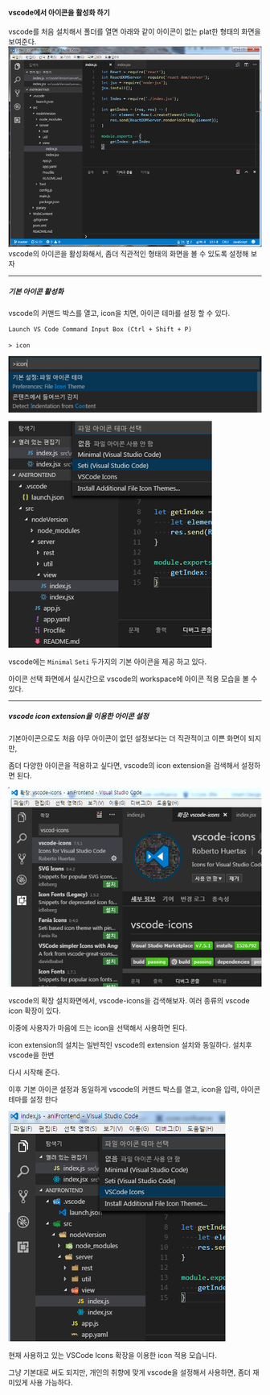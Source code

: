 #### vscode에서 아이콘을 활성화 하기

vscode를 처음 설치해서 폴더를 열면 아래와 같이 아이콘이 없는 plat한 형태의 화면을 보여준다.![](/assets/vscode-noicon.png)vscode의 아이콘을 활성화해서, 좀더 직관적인 형태의 화면을 볼 수 있도록 설정해 보자

---

##### 기본 아이콘 활성화

vscode의 커맨드 박스를 열고, icon을 치면, 아이콘 테마를 설정 할 수 있다.

```
Launch VS Code Command Input Box (Ctrl + Shift + P)

> icon
```

![](/assets/vscode-select-icon.png)

![](/assets/vscode-select-icon-on-the-fly.png)

vscode에는 `Minimal` `Seti` 두가지의 기본 아이콘을 제공 하고 있다.

아이콘 선택 화면에서 실시간으로 vscode의 workspace에 아이콘 적용 모습을 볼 수 있다.

---

##### vscode icon extension을 이용한 아이콘 설정

기본아이콘으로도 처음 아무 아이콘이 없던 설정보다는 더 직관적이고 이쁜 화면이 되지만, 

좀더 다양한 아이콘을 적용하고 싶다면, vscode의  icon extension을 검색해서 설정하면 된다.

![](/assets/vscode-icon-extension.png)

vscode의 확장 설치화면에서, vscode-icons을 검색해보자. 여러 종류의 vscode icon 확장이 있다.

이중에 사용자가 마음에 드는 icon을 선택해서 사용하면 된다.

icon extension의 설치는 일반적인 vscode의 extension 설치와 동일하다. 설치후 vscode을 한번

다시 시작해 준다.

이후 기본 아이콘 설정과 동일하게 vscode의 커맨드 박스를 열고, icon을 입력, 아이콘 테마를 설정 한다

![](/assets/vscode-icon-extension-example.png)

현재 사용하고 있는 VSCode Icons 확장을 이용한 icon 적용 모습니다.

그냥 기본대로 써도 되지만, 개인의 취향에 맞게 vscode을 설정해서 사용하면, 좀더 재미있게 사용 가능하다.




